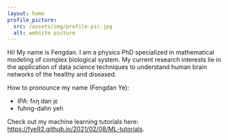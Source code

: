 ```yaml
---
layout: home
profile_picture:
  src: /assets/img/profile-pic.jpg
  alt: website picture
---
```


<p>
  Hi! My name is Fengdan. I am a physics PhD specialized in mathematical modeling of complex biological system. My current research interests lie in the application of data science techniques to understand human brain networks of the healthy and diseased.
</p>

How to pronounce my name (Fengdan Ye):
* IPA: fʌŋ dan jɛ
* fuhng-dahn yeh 

Check out my machine learning tutorials here: <https://fye92.github.io/2021/02/08/ML-tutorials>.
